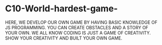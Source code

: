 # C10-World-hardest-game-

HERE, WE DEVELOP OUR OWN GAME BY HAVING BASIC KNOWLEDGE OF JS PROGRAMMING. YOU CAN CREATE OBSTACLES AND A STORY OF YOUR OWN. 
WE ALL KNOW CODING IS JUST A GAME OF CREATIVITY. SHOW YOUR CREATIVITY AND BUILT YOUR OWN GAME.
